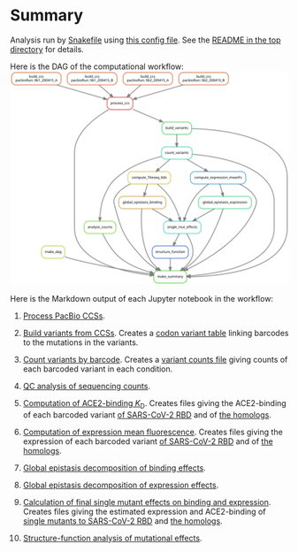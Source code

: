 # Summary

Analysis run by [Snakefile](../../Snakefile)
using [this config file](../../config.yaml).
See the [README in the top directory](../../README.md)
for details.

Here is the DAG of the computational workflow:
![dag.svg](dag.svg)

Here is the Markdown output of each Jupyter notebook in the
workflow:

1. [Process PacBio CCSs](process_ccs.md).

2. [Build variants from CCSs](build_variants.md).
   Creates a [codon variant table](../variants/codon_variant_table.csv)
   linking barcodes to the mutations in the variants.

3. [Count variants by barcode](count_variants.md).
   Creates a [variant counts file](../counts/variant_counts.csv)
   giving counts of each barcoded variant in each condition.

4. [QC analysis of sequencing counts](analyze_counts.md).

5. [Computation of ACE2-binding *K*<sub>D</sub>](compute_binding_Kd.md).
   Creates files giving the ACE2-binding of each barcoded variant
   [of SARS-CoV-2 RBD](../binding_Kds/binding_Kds.csv) and of
   [the homologs](../binding_Kds/binding_Kds_homologs.csv).

6. [Computation of expression mean fluorescence](compute_expression_meanF.md).
   Creates files giving the expression of each barcoded variant
   [of SARS-CoV-2 RBD](../expression_meanFs/expression_meanFs.csv) and of
   [the homologs](../expression_meanFs/expression_meanFs_homologs.csv).

7. [Global epistasis decomposition of binding effects](global_epistasis_binding.md).

8. [Global epistasis decomposition of expression effects](global_epistasis_expression.md).

9. [Calculation of final single mutant effects on binding and expression](single_mut_effects.md).
   Creates files giving the estimated expression and ACE2-binding of
   [single mutants to SARS-CoV-2 RBD](../single_mut_effects/single_mut_effects.csv)
   and [the homologs](../single_mut_effects/homolog_effects.csv).

10. [Structure-function analysis of mutational effects](structure_function.md).
